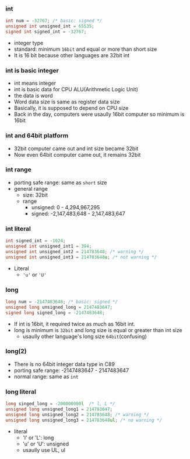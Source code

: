 ### int
```c
int num = -32767; /* basic: signed */
unsigned int unsigned_int = 65535;
signed int signed_int = -32767;
```
- integer type
- standard: minimum `16bit` and equal or more than short size
- It is 16 bit because other languages are 32bit int



### int is basic integer
- int means integer
- int is basic data for CPU ALU(Arithmetic Logic Unit)
- the data is word
- Word data size is same as register data size
- Basically, it is supposed to depend on CPU size
- Back in the day, computers were usaully 16bit computer so minimum is 16bit



### int and 64bit platform
- 32bit computer came out and int size became 32bit
- Now even 64bit computer came out, it remains 32bit



### int range
- porting safe range: same as `short` size
- general range
	- size: 32bit
	- range
		- unsigned: 0 - 4,294,967,295
		- signed: -2,147,483,648 - 2,147,483,647



### int literal
```c
int signed_int = -1024;
unsigned int unsigned_int1 = 394;
unsigned int unsigned_int2 = 214783648; /* warning */
unsigned int unsigned_int3 = 214783648u; /* not warning */
```
- Literal
	- `'u'` or `'U'`



### long
```c
long num = -2147483648; /* basic: signed */
unsigned long unsigned_long = 2147483647;
signed long signed_long = -2147483648;
```
- If int is 16bit, it required twice as much as 16bit int.
- long is minimum is `32bit` and long size is equal or greater than int size
	- usaully other language's long size `64bit`(confusing)



### long(2)
- There is no 64bit integer data type in C89
- porting safe range: -2147483647 - 2147483647
- normal range: same as `int`



### long literal
```c
long singed_long = -200000000l  /* l, L */
unsigned long unsigned_long1 = 214783647; 
unsigned long unsigned_long2 = 214783648; /* warning */
unsigned long unsigned_long3 = 214783648ul; /* no warning */
```
- literal
	- 'l' or 'L': long
	- 'u' or 'U': unsigned
	- usaully use UL, ul
